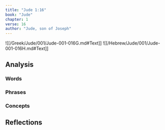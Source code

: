 ```yaml
---
title: "Jude 1:16"
book: "Jude"
chapter: 1
verse: 16
author: "Jude, son of Joseph"
---
```

![[/Greek/Jude/001/Jude-001-016G.md#Text]]
![[/Hebrew/Jude/001/Jude-001-016H.md#Text]]

## Analysis

### Words

### Phrases

### Concepts

## Reflections
